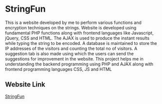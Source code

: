 # StringFun
This is a website developed by me to perform various functions and encryption techniques on the strings. Website is developed using 
fundamental PHP functions along with frontend languages like Javascript, jQuery, CSS and HTML. The AJAX is used to produce the instant 
results while typing the string to be encoded. A database is maintained to store the IP addresses of the visitors and counting the total 
no of visitors. A suggestion tab is also made using which the users can send the suggestions for improvement in the website. 
This project helps me in understanding the backend programming using PHP and AJAX along with frontend programming languages
CSS, JS and HTML 

## Website Link
 [StringFun](http://stringfun.dx.am/index.php)
 
 
